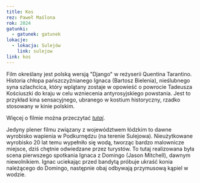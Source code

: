 ```yaml
---
title: Kos
rez: Paweł Maślona
rok: 2024
gatunki: 
  - gatunek: gatunek
lokacje:
  - lokacja: Sulejów
    link: sulejow
link: kos
---
```

Film określany jest polską wersją "Django" w reżyserii Quentina Tarantino. Historia chłopa pańszczyźnianego Ignaca (Bartosz Bielenia), nieślubnego syna szlachcica, który wplątany zostaje w opowieść o powrocie Tadeusza Kościuszki do kraju w celu wzniecenia antyrosyjskiego powstania. Jest to przykład kina sensacyjnego, ubranego w kostium historyczny, rzadko stosowany w kinie polskim.

Więcej o filmie można przeczytać [*tutaj*](https://filmpolski.pl/fp/index.php?film=1261334).

Jedyny plener filmu związany z województwem łódzkim to dawne wyrobisko wapienia w Podkurnędzu (na terenie Sulejowa). Nieużytkowane wyrobisko 20 lat temu wypełniło się wodą, tworząc bardzo malownicze miejsce, dziś chętnie odwiedzane przez turystów. To tutaj realizowana była scena pierwszego spotkania Ignaca z Domingo (Jason Mitchell), dawnym niewolnikiem. Ignac uciekając przed bandytą próbuje ukraść konia należącego do Domingo, następnie obaj odbywają przymusową kąpiel w wodzie.
